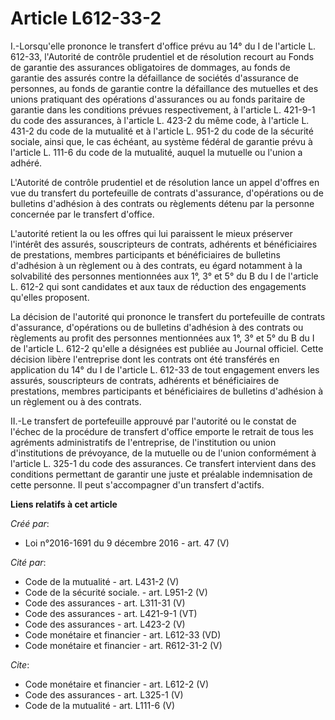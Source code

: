 # Article L612-33-2

I.-Lorsqu'elle prononce le transfert d'office prévu au 14° du I de l'article L. 612-33, l'Autorité de contrôle prudentiel et
de résolution recourt au Fonds de garantie des assurances obligatoires de dommages, au fonds de garantie des assurés contre
la défaillance de sociétés d'assurance de personnes, au fonds de garantie contre la défaillance des mutuelles et des unions
pratiquant des opérations d'assurances ou au fonds paritaire de garantie dans les conditions prévues respectivement, à
l'article L. 421-9-1 du code des assurances, à l'article L. 423-2 du même code, à l'article L. 431-2 du code de la mutualité
et à l'article L. 951-2 du code de la sécurité sociale, ainsi que, le cas échéant, au système fédéral de garantie prévu à
l'article L. 111-6 du code de la mutualité, auquel la mutuelle ou l'union a adhéré. 

L'Autorité de contrôle prudentiel et de résolution lance un appel d'offres en vue du transfert du portefeuille de contrats
d'assurance, d'opérations ou de bulletins d'adhésion à des contrats ou règlements détenu par la personne concernée par le
transfert d'office. 

L'autorité retient la ou les offres qui lui paraissent le mieux préserver l'intérêt des assurés, souscripteurs de contrats,
adhérents et bénéficiaires de prestations, membres participants et bénéficiaires de bulletins d'adhésion à un règlement ou à
des contrats, eu égard notamment à la solvabilité des personnes mentionnées aux 1°, 3° et 5° du B du I de l'article L. 612-2
qui sont candidates et aux taux de réduction des engagements qu'elles proposent. 

La décision de l'autorité qui prononce le transfert du portefeuille de contrats d'assurance, d'opérations ou de bulletins
d'adhésion à des contrats ou règlements au profit des personnes mentionnées aux 1°, 3° et 5° du B du I de l'article L. 612-2
qu'elle a désignées est publiée au Journal officiel. Cette décision libère l'entreprise dont les contrats ont été transférés
en application du 14° du I de l'article L. 612-33 de tout engagement envers les assurés, souscripteurs de contrats, adhérents
et bénéficiaires de prestations, membres participants et bénéficiaires de bulletins d'adhésion à un règlement ou à des
contrats. 

II.-Le transfert de portefeuille approuvé par l'autorité ou le constat de l'échec de la procédure de transfert d'office
emporte le retrait de tous les agréments administratifs de l'entreprise, de l'institution ou union d'institutions de
prévoyance, de la mutuelle ou de l'union conformément à l'article L. 325-1 du code des assurances. Ce transfert intervient
dans des conditions permettant de garantir une juste et préalable indemnisation de cette personne. Il peut s'accompagner d'un
transfert d'actifs.

**Liens relatifs à cet article**

_Créé par_:

  - Loi n°2016-1691 du 9 décembre 2016 - art. 47 (V)

_Cité par_:

  - Code de la mutualité - art. L431-2 (V)
  - Code de la sécurité sociale. - art. L951-2 (V)
  - Code des assurances - art. L311-31 (V)
  - Code des assurances - art. L421-9-1 (VT)
  - Code des assurances - art. L423-2 (V)
  - Code monétaire et financier - art. L612-33 (VD)
  - Code monétaire et financier - art. R612-31-2 (V)

_Cite_:

  - Code monétaire et financier - art. L612-2 (V)
  - Code des assurances - art. L325-1 (V)
  - Code de la mutualité - art. L111-6 (V)
